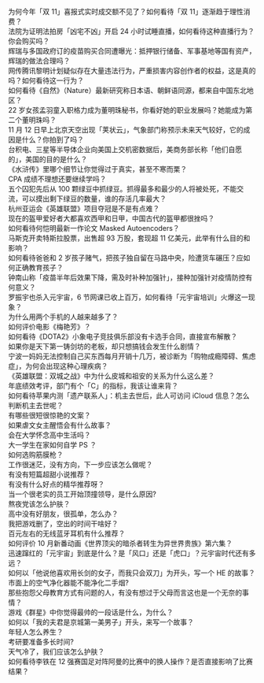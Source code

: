 为何今年「双 11」喜报式实时成交额不见了？如何看待「双 11」逐渐趋于理性消费？  
法院为证明法拍房「凶宅不凶」开启 24 小时试睡直播，如何看待这种直播行为？你会购买吗？  
辉瑞与多国政府订的疫苗购买合同遭曝光：抵押银行储备、军事基地等国有资产，辉瑞的做法合理吗？  
网传腾讯黎明计划疑似存在大量违法行为，严重损害内容创作者的权益，这是真的吗？如何看待这一行为？  
如何看待《自然》（Nature）最新研究称日本语、朝鲜语同源，都来自中国东北地区？  
22 岁女孩孟羽童入职格力成为董明珠秘书，你看好她的职业发展吗？她能成为第二个董明珠吗？  
11 月 12 日早上北京天空出现「荚状云」，气象部门称预示未来天气较好，它的成因是什么？你拍到了吗？  
台积电、三星等半导体企业向美国上交机密数据后，美商务部长称「他们自愿的」，美国的目的是什么？  
《水浒传》里哪个细节让你觉得过于真实，甚至不寒而栗？  
CPA 成绩不理想还要继续学吗？  
五个囚犯先后从 100 颗绿豆中抓绿豆。抓得最多和最少的人将被处死，不能交流，可以摸出剩下绿豆的数量，谁的存活几率最大？  
杭州亚运会《英雄联盟》项目夺冠是不是有点难？  
现在的盔甲爱好者大都喜欢西甲和日甲，中国古代的盔甲都很挫吗？  
如何看待何恺明最新一作论文 Masked Autoencoders？  
马斯克开卖特斯拉股票，出售超 93 万股，套现超 11 亿美元，此举有什么目的和影响？  
如何看待爸爸和 2 岁孩子赌气，把孩子独自留在马路中央，险遭货车碾压？应如何正确教育孩子？  
钟南山称「疫苗半年后效果下降，需及时补种加强针」，接种加强针对疫情防控有何意义？  
罗振宇也杀入元宇宙，6 节网课已收上百万，如何看待「元宇宙培训」火爆这一现象？  
为什么用两个手机的人越来越多了？  
如何评价电影《梅艳芳》？  
如何看待《DOTA2》小象电子竞技俱乐部没有卡选手合同，直接宣布解散？  
如果你是天下第一铸剑坊的老板，却只想搞钱会发生什么剧情？  
宁波一妈妈无法控制自己买东西每月开销十几万，被诊断为「购物成瘾障碍、焦虑症」，为何会出现这种心理疾病？  
《英雄联盟：双城之战》中为什么皮城和祖安的关系为什么这么差？  
年底绩效考评，部门有个「C」的指标，我该让谁来背？  
如何看待苹果内测「遗产联系人」：机主去世后，此人可访问 iCloud 信息？怎么判断机主去世呢？  
有哪些很短很惊艳的文案？  
如果虐文女主醒悟会有什么故事？  
会在大学怀念高中生活吗？  
大一学生在家如何自学 PS ？  
如何选购筋膜枪？  
工作很迷茫，没有方向，下一步应该怎么做呢？  
有没有短篇超甜小说推荐？  
有没有什么好点的精华推荐呀？  
当一个很老实的员工开始顶撞领导，是什么原因?  
熬夜党该怎么护肤？  
高中没有好朋友，很孤单，怎么办？  
我把游戏删了，空出的时间干啥好？  
百元左右的无线蓝牙耳机有什么推荐？  
如何评价 10 月新番动画《世界顶尖的暗杀者转生为异世界贵族》第六集？  
迅速蹿红的「元宇宙」到底是什么？是「风口」还是「虎口」？元宇宙时代还有多远？  
如何以「他说他喜欢用长剑的女子，而我只会双刀」为开头，写一个 HE 的故事？  
市面上的空气净化器能不能净化二手烟?  
那些抱怨父母教育方式有问题的人，有没有想过于父母而言这也是一个无奈的事情？  
游戏《群星》中你觉得最帅的一段话是什么，为什么？  
如何以「我的夫君是京城第一美男子」开头，来写一个故事？  
年轻人怎么养生？  
考研要准备多长时间?  
天气冷了，我们应该怎么护肤？  
如何看待李铁在 12 强赛国足对阵阿曼的比赛中的换人操作？是否直接影响了比赛结果？  
